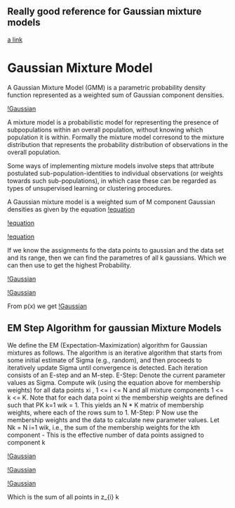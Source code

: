 ## Really good reference for Gaussian mixture models
[a link](http://www.ee.iisc.ac.in/people/faculty/prasantg/downloads/GMM_Tutorial_Reynolds.pdf)

# Gaussian Mixture Model

A Gaussian Mixture Model (GMM) is a parametric probability density function represented as a weighted sum of Gaussian component densities.

[!Gaussian](/img/lecture-12/graph1.jpg)

A mixture model is a probabilistic model for representing the presence of subpopulations within an overall population, without knowing which 
population it is within. Formally the mixture model corresond to the mixture distribution that represents the probability distribution of 
observations in the overall population.

Some ways of implementing mixture models involve steps that attribute postulated sub-population-identities to individual observations (or 
weights towards such sub-populations), in which case these can be regarded as types of unsupervised learning or clustering procedures.

A Gaussian mixture model is a weighted sum of M component Gaussian densities as given by the equation
[!equation](/img/lecture-12/equation1.gif)

[!equation](/img/lecture-12/equation2.gif)

[!equation](/img/lecture-12/equation3.gif)

If we know the assignments fo the data points to gaussian and the data set and its range, then we can find the parametres of all
k gaussians. Which we can then use to get the highest Probability.

[!Gaussian](/img/lecture-12/graph2.jpg)

[!Gaussian](/img/lecture-12/equation4.gif)

From p(x) we get 
[!Gaussian](/img/lecture-12/equation5.gif)

## EM Step Algorithm for gaussian Mixture Models

We define the EM (Expectation-Maximization) algorithm for Gaussian mixtures as follows. The algorithm
is an iterative algorithm that starts from some initial estimate of Sigma (e.g., random), and then proceeds to
iteratively update Sigma until convergence is detected. Each iteration consists of an E-step and an M-step.
E-Step: Denote the current parameter values as Sigma. Compute wik (using the equation above for membership
weights) for all data points xi
, 1 <= i <= N and all mixture components 1 <= k <= K. Note that for each data
point xi
the membership weights are defined such that PK
k=1 wik = 1. This yields an N * K matrix of
membership weights, where each of the rows sum to 1.
M-Step:
P
Now use the membership weights and the data to calculate new parameter values. Let Nk =
N
i=1 wik, i.e., the sum of the membership weights for the kth component - This is the effective number of
data points assigned to component k

[!Gaussian](/img/lecture-12/equation7.gif)

[!Gaussian](/img/lecture-12/equation6.gif)

[!Gaussian](/img/lecture-12/equation8.gif)

Which is the sum of all points in z_{i} k



